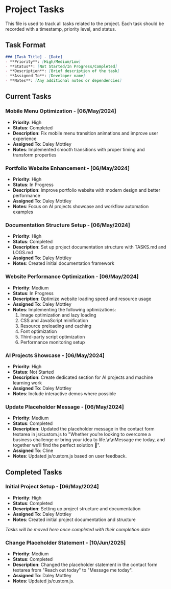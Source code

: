 # Project Tasks

This file is used to track all tasks related to the project. Each task should be recorded with a timestamp, priority level, and status.

## Task Format
```markdown
### [Task Title] - [Date]
- **Priority**: [High/Medium/Low]
- **Status**: [Not Started/In Progress/Completed]
- **Description**: [Brief description of the task]
- **Assigned To**: [Developer name]
- **Notes**: [Any additional notes or dependencies]
```

## Current Tasks

### Mobile Menu Optimization - [06/May/2024]
- **Priority**: High
- **Status**: Completed
- **Description**: Fix mobile menu transition animations and improve user experience
- **Assigned To**: Daley Mottley
- **Notes**: Implemented smooth transitions with proper timing and transform properties

### Portfolio Website Enhancement - [06/May/2024]
- **Priority**: High
- **Status**: In Progress
- **Description**: Improve portfolio website with modern design and better performance
- **Assigned To**: Daley Mottley
- **Notes**: Focus on AI projects showcase and workflow automation examples

### Documentation Structure Setup - [06/May/2024]
- **Priority**: High
- **Status**: Completed
- **Description**: Set up project documentation structure with TASKS.md and LOGS.md
- **Assigned To**: Daley Mottley
- **Notes**: Created initial documentation framework

### Website Performance Optimization - [06/May/2024]
- **Priority**: Medium
- **Status**: In Progress
- **Description**: Optimize website loading speed and resource usage
- **Assigned To**: Daley Mottley
- **Notes**: Implementing the following optimizations:
  1. Image optimization and lazy loading
  2. CSS and JavaScript minification
  3. Resource preloading and caching
  4. Font optimization
  5. Third-party script optimization
  6. Performance monitoring setup

### AI Projects Showcase - [06/May/2024]
- **Priority**: High
- **Status**: Not Started
- **Description**: Create dedicated section for AI projects and machine learning work
- **Assigned To**: Daley Mottley
- **Notes**: Include interactive demos where possible

### Update Placeholder Message - [06/May/2024]
- **Priority**: Medium
- **Status**: Completed
- **Description**: Updated the placeholder message in the contact form textarea in js/custom.js to "Whether you’re looking to overcome a business challenge or bring your idea to life.\n\nMessage me today, and together we’ll find the perfect solution 🤝".
- **Assigned To**: Cline
- **Notes**: Updated js/custom.js based on user feedback.

## Completed Tasks

### Initial Project Setup - [06/May/2024]
- **Priority**: High
- **Status**: Completed
- **Description**: Setting up project structure and documentation
- **Assigned To**: Daley Mottley
- **Notes**: Created initial project documentation and structure

*Tasks will be moved here once completed with their completion date*

### Change Placeholder Statement - [10/Jun/2025]
- **Priority**: Medium
- **Status**: Completed
- **Description**: Changed the placeholder statement in the contact form textarea from "Reach out today" to "Message me today".
- **Assigned To**: Daley Mottley
- **Notes**: Updated js/custom.js.

